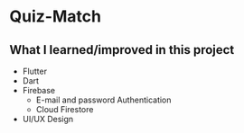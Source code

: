 # Quiz-Match

## What I learned/improved in this project

- Flutter
- Dart
- Firebase
  - E-mail and password Authentication
  - Cloud Firestore
- UI/UX Design

